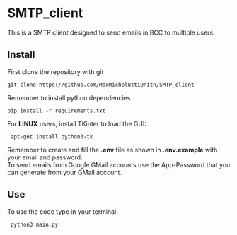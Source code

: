 # SMTP_client

This is a SMTP client designed to send emails in BCC to multiple users.  

## Install

First clone the repository with git

```
git clone https://github.com/MaxMicheluttiUnitn/SMTP_client  
```   

Remember to install python dependencies

``` 
pip install -r requirements.txt 
```

For **LINUX** users, install TKinter to load the GUI:

```
 apt-get install python3-tk  
 ```

Remember to create and fill the **.env** file as shown in **.env.example** with your email and password.  
To send emails from Google GMail accounts use the App-Password that you can generate from your GMail account.

## Use

To use the code type in your terminal

```
 python3 main.py
 ```